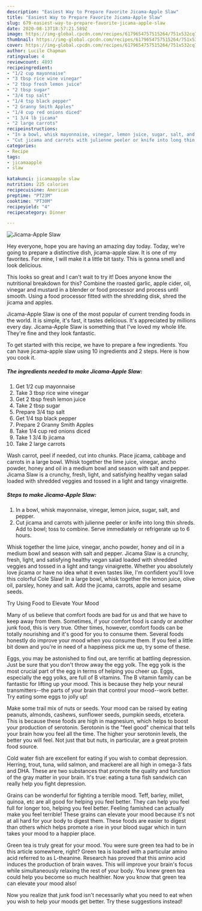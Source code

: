 ```yaml
---
description: "Easiest Way to Prepare Favorite Jicama-Apple Slaw"
title: "Easiest Way to Prepare Favorite Jicama-Apple Slaw"
slug: 679-easiest-way-to-prepare-favorite-jicama-apple-slaw
date: 2020-08-13T18:57:21.589Z
image: https://img-global.cpcdn.com/recipes/6179654757515264/751x532cq70/jicama-apple-slaw-recipe-main-photo.jpg
thumbnail: https://img-global.cpcdn.com/recipes/6179654757515264/751x532cq70/jicama-apple-slaw-recipe-main-photo.jpg
cover: https://img-global.cpcdn.com/recipes/6179654757515264/751x532cq70/jicama-apple-slaw-recipe-main-photo.jpg
author: Lucile Chapman
ratingvalue: 4
reviewcount: 4893
recipeingredient:
- "1/2 cup mayonnaise"
- "3 tbsp rice wine vinegar"
- "2 tbsp fresh lemon juice"
- "2 tbsp sugar"
- "3/4 tsp salt"
- "1/4 tsp black pepper"
- "2 Granny Smith Apples"
- "1/4 cup red onions diced"
- "1 3/4 lb jicama"
- "2 large carrots"
recipeinstructions:
- "In a bowl, whisk mayonnaise, vinegar, lemon juice, sugar, salt, and pepper."
- "Cut jicama and carrots with julienne peeler or knife into long thin shreds. Add to bowl; toss to combine. Serve immediately or refrigerate up to 6 hours."
categories:
- Recipe
tags:
- jicamaapple
- slaw

katakunci: jicamaapple slaw 
nutrition: 225 calories
recipecuisine: American
preptime: "PT23M"
cooktime: "PT30M"
recipeyield: "4"
recipecategory: Dinner

---
```



![Jicama-Apple Slaw](https://img-global.cpcdn.com/recipes/6179654757515264/751x532cq70/jicama-apple-slaw-recipe-main-photo.jpg)

Hey everyone, hope you are having an amazing day today. Today, we're going to prepare a distinctive dish, jicama-apple slaw. It is one of my favorites. For mine, I will make it a little bit tasty. This is gonna smell and look delicious.

This looks so great and I can&#39;t wait to try it! Does anyone know the nutritional breakdown for this? Combine the roasted garlic, apple cider, oil, vinegar and mustard in a blender or food processor and process until smooth. Using a food processor fitted with the shredding disk, shred the jicama and apples.

Jicama-Apple Slaw is one of the most popular of current trending foods in the world. It is simple, it's fast, it tastes delicious. It's appreciated by millions every day. Jicama-Apple Slaw is something that I've loved my whole life. They're fine and they look fantastic.


To get started with this recipe, we have to prepare a few ingredients. You can have jicama-apple slaw using 10 ingredients and 2 steps. Here is how you cook it.

<!--inarticleads1-->

##### The ingredients needed to make Jicama-Apple Slaw:

1. Get 1/2 cup mayonnaise
1. Take 3 tbsp rice wine vinegar
1. Get 2 tbsp fresh lemon juice
1. Take 2 tbsp sugar
1. Prepare 3/4 tsp salt
1. Get 1/4 tsp black pepper
1. Prepare 2 Granny Smith Apples
1. Take 1/4 cup red onions diced
1. Take 1 3/4 lb jicama
1. Take 2 large carrots


Wash carrot, peel if needed, cut into chunks. Place jicama, cabbage and carrots in a large bowl. Whisk together the lime juice, vinegar, ancho powder, honey and oil in a medium bowl and season with salt and pepper. Jicama Slaw is a crunchy, fresh, light, and satisfying healthy vegan salad loaded with shredded veggies and tossed in a light and tangy vinaigrette. 

<!--inarticleads2-->

##### Steps to make Jicama-Apple Slaw:

1. In a bowl, whisk mayonnaise, vinegar, lemon juice, sugar, salt, and pepper.
1. Cut jicama and carrots with julienne peeler or knife into long thin shreds. Add to bowl; toss to combine. Serve immediately or refrigerate up to 6 hours.


Whisk together the lime juice, vinegar, ancho powder, honey and oil in a medium bowl and season with salt and pepper. Jicama Slaw is a crunchy, fresh, light, and satisfying healthy vegan salad loaded with shredded veggies and tossed in a light and tangy vinaigrette. Whether you absolutely love jicama or have no idea what it even tastes like, I&#39;m confident you&#39;ll love this colorful Cole Slaw! In a large bowl, whisk together the lemon juice, olive oil, parsley, honey and salt. Add the jicama, carrots, apple and sesame seeds. 

Try Using Food to Elevate Your Mood


Many of us believe that comfort foods are bad for us and that we have to keep away from them. Sometimes, if your comfort food is candy or another junk food, this is very true. Other times, however, comfort foods can be totally nourishing and it's good for you to consume them. Several foods honestly do improve your mood when you consume them. If you feel a little bit down and you're in need of a happiness pick me up, try some of these.

Eggs, you may be astonished to find out, are terrific at battling depression. Just be sure that you don't throw away the egg yolk. The egg yolk is the most crucial part of the egg in terms of helping you cheer up. Eggs, especially the egg yolks, are full of B vitamins. The B vitamin family can be fantastic for lifting up your mood. This is because they help your neural transmitters--the parts of your brain that control your mood--work better. Try eating some eggs to jolly up!

Make some trail mix of nuts or seeds. Your mood can be raised by eating peanuts, almonds, cashews, sunflower seeds, pumpkin seeds, etcetera. This is because these foods are high in magnesium, which helps to boost your production of serotonin. Serotonin is the "feel good" chemical that tells your brain how you feel all the time. The higher your serotonin levels, the better you will feel. Not just that but nuts, in particular, are a great protein food source.

Cold water fish are excellent for eating if you wish to combat depression. Herring, trout, tuna, wild salmon, and mackerel are all high in omega-3 fats and DHA. These are two substances that promote the quality and function of the gray matter in your brain. It's true: eating a tuna fish sandwich can really help you fight depression. 

Grains can be wonderful for fighting a terrible mood. Teff, barley, millet, quinoa, etc are all good for helping you feel better. They can help you feel full for longer too, helping you feel better. Feeling famished can actually make you feel terrible! These grains can elevate your mood because it's not at all hard for your body to digest them. These foods are easier to digest than others which helps promote a rise in your blood sugar which in turn takes your mood to a happier place.

Green tea is truly great for your mood. You were sure green tea had to be in this article somewhere, right? Green tea is loaded with a particular amino acid referred to as L-theanine. Research has proved that this amino acid induces the production of brain waves. This will improve your brain's focus while simultaneously relaxing the rest of your body. You knew green tea could help you become so much healthier. Now you know that green tea can elevate your mood also!

Now you realize that junk food isn't necessarily what you need to eat when you wish to help your moods get better. Try  these suggestions  instead!

